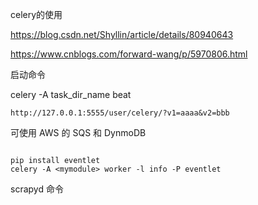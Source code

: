 celery的使用



https://blog.csdn.net/Shyllin/article/details/80940643



https://www.cnblogs.com/forward-wang/p/5970806.html



启动命令

celery -A task_dir_name beat

```
http://127.0.0.1:5555/user/celery/?v1=aaaa&v2=bbb
```



可使用 AWS 的 SQS 和 DynmoDB



```

pip install eventlet
celery -A <mymodule> worker -l info -P eventlet
```



scrapyd 命令

